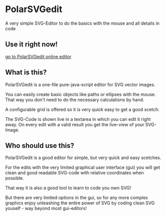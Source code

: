 # PolarSVGedit
A very simple SVG-Editor to do the basics with the mouse and all details in code

## Use it right now!

[go to PolarSVGedit online editor](https://polarwinkel.github.io/PolarSVGedit/PolarSVGedit.html)

## What is this?

PolarSVGedit is a one-file pure-java-script editor for SVG vector images.

You can easily create basic objects like paths or ellipses with the mouse. That way you don't need to do the necessary calculations by hand.

A configurable grid is offered so it is very quick easy to get a good scetch.

The SVG-Code is shown live in a textarea in which you can edit it right away. On every edit with a valid result you get the live-view of your SVG-Image.

## Who should use this?

PolarSVGedit is a good editor for simple, but very quick and easy scetches.

For the edits with the very limited graphical user interface (gui) you will get clean and good readable SVG-code with relative coordinates when possible.

That way it is also a good tool to learn to code you own SVG!

But there are very limited options in the gui, so for any more complex graphics enjoy unleashing the entire power of SVG by coding clean SVG youself - way beyond most gui-editors!
